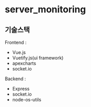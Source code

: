 # server_monitoring

## 기술스택

Frontend :

- Vue.js
- Vuetify.js(ui framework)
- apexcharts
- socket.io

Backend :

- Express
- socket.io
- node-os-utils